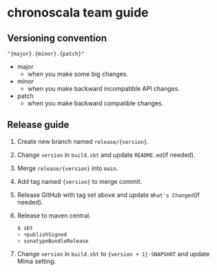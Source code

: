 # chronoscala team guide

## Versioning convention
`"{major}.{minor}.{patch}"`

- major
  - when you make some big changes.
- minor
  - when you make backward incompatible API changes.
- patch
  - when you make backward compatible changes.

## Release guide

1. Create new branch named `release/{version}`.
2. Change `version` in `build.sbt` and update `README.md`(if needed).
3. Merge `release/{version}` into `main`.
4. Add tag named `{version}` to merge commit.
5. Release GitHub with tag set above and update `What's Changed`(if needed).
6. Release to maven central.

    ```bash
    $ sbt
    > +publishSigned
    > sonatypeBundleRelease
    ```
7. Change `version` in `build.sbt` to `{version + 1}-SNAPSHOT` and update Mima setting.
